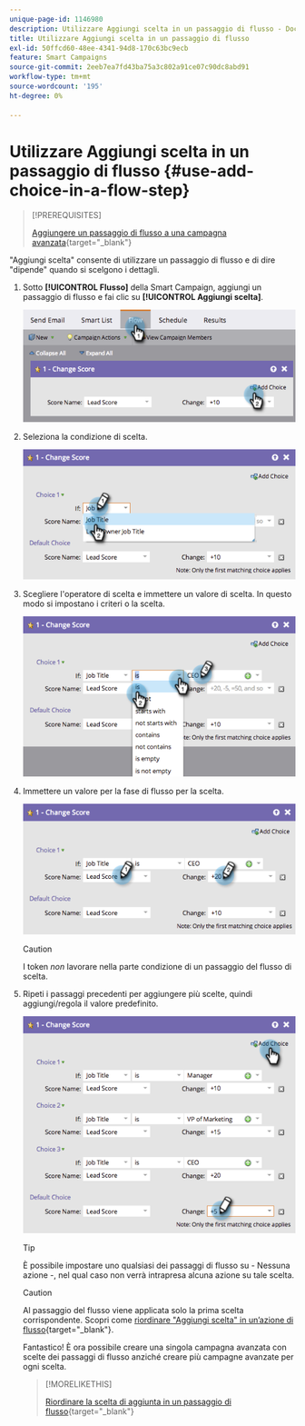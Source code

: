 ```yaml
---
unique-page-id: 1146980
description: Utilizzare Aggiungi scelta in un passaggio di flusso - Documentazione di Marketo - Documentazione del prodotto
title: Utilizzare Aggiungi scelta in un passaggio di flusso
exl-id: 50ffcd60-48ee-4341-94d8-170c63bc9ecb
feature: Smart Campaigns
source-git-commit: 2eeb7ea7fd43ba75a3c802a91ce07c90dc8abd91
workflow-type: tm+mt
source-wordcount: '195'
ht-degree: 0%

---
```


# Utilizzare Aggiungi scelta in un passaggio di flusso {#use-add-choice-in-a-flow-step}

>[!PREREQUISITES]
>
>[Aggiungere un passaggio di flusso a una campagna avanzata](/help/marketo/product-docs/core-marketo-concepts/smart-campaigns/flow-actions/add-a-flow-step-to-a-smart-campaign.md){target="_blank"}

&quot;Aggiungi scelta&quot; consente di utilizzare un passaggio di flusso e di dire &quot;dipende&quot; quando si scelgono i dettagli.

1. Sotto **[!UICONTROL Flusso]** della Smart Campaign, aggiungi un passaggio di flusso e fai clic su **[!UICONTROL Aggiungi scelta]**.

   ![](assets/image2014-9-22-11-3a58-3a20.png)

1. Seleziona la condizione di scelta.

   ![](assets/image2014-9-22-11-3a58-3a50.png)

1. Scegliere l&#39;operatore di scelta e immettere un valore di scelta. In questo modo si impostano i criteri o la scelta.

   ![](assets/image2014-9-22-11-3a58-3a54.png)

1. Immettere un valore per la fase di flusso per la scelta.

   ![](assets/image2014-9-22-11-3a58-3a57.png)

   >[!CAUTION]
   >
   >I token _non_ lavorare nella parte condizione di un passaggio del flusso di scelta.

1. Ripeti i passaggi precedenti per aggiungere più scelte, quindi aggiungi/regola il valore predefinito.

   ![](assets/image2014-9-22-11-3a58-3a59.png)

   >[!TIP]
   >
   >È possibile impostare uno qualsiasi dei passaggi di flusso su - Nessuna azione -, nel qual caso non verrà intrapresa alcuna azione su tale scelta.

   >[!CAUTION]
   >
   >Al passaggio del flusso viene applicata solo la prima scelta corrispondente. Scopri come [riordinare &quot;Aggiungi scelta&quot; in un’azione di flusso](/help/marketo/product-docs/core-marketo-concepts/smart-campaigns/flow-actions/reorder-add-choice-in-a-flow-step.md){target="_blank"}.

   Fantastico! È ora possibile creare una singola campagna avanzata con scelte dei passaggi di flusso anziché creare più campagne avanzate per ogni scelta.

   >[!MORELIKETHIS]
   >
   >[Riordinare la scelta di aggiunta in un passaggio di flusso](/help/marketo/product-docs/core-marketo-concepts/smart-campaigns/flow-actions/reorder-add-choice-in-a-flow-step.md){target="_blank"}
